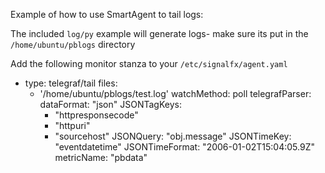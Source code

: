 Example of how to use SmartAgent to tail logs:

The included `log/py` example will generate logs- make sure its put in the `/home/ubuntu/pblogs` directory

Add the following monitor stanza to your `/etc/signalfx/agent.yaml`

  - type: telegraf/tail
    files:
    - '/home/ubuntu/pblogs/test.log'
    watchMethod: poll
    telegrafParser:         
      dataFormat: "json" 
      JSONTagKeys: 
       - "httpresponsecode"
       - "httpuri"
       - "sourcehost"
      JSONQuery: "obj.message"
      JSONTimeKey: "eventdatetime"
      JSONTimeFormat: "2006-01-02T15:04:05.9Z"
      metricName: "pbdata"
